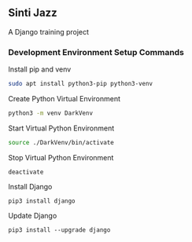 ## Sinti Jazz

A Django training project


### Development Environment Setup Commands

Install pip and venv
```bash
sudo apt install python3-pip python3-venv
```
Create Python Virtual Environment
```bash
python3 -m venv DarkVenv
```
Start Virtual Python Environment
```bash
source ./DarkVenv/bin/activate
```
Stop Virtual Python Environment
```shell
deactivate
```
Install Django 
```shell
pip3 install django
```
Update Django
```shell
pip3 install --upgrade django
```

